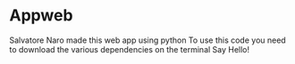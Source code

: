 # Appweb
Salvatore Naro made this web app using python
To use this code you need to download the various dependencies on the terminal
Say Hello!
